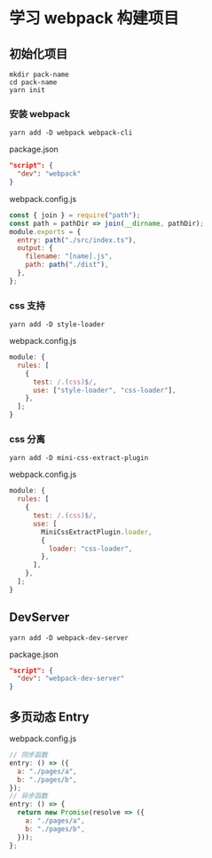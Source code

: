 # 学习 webpack 构建项目

## 初始化项目

```shell
mkdir pack-name
cd pack-name
yarn init
```

### 安装 webpack

```shell
yarn add -D webpack webpack-cli
```

package.json

```json
"script": {
  "dev": "webpack"
}
```

webpack.config.js

```js
const { join } = require("path");
const path = pathDir => join(__dirname, pathDir);
module.exports = {
  entry: path("./src/index.ts"),
  output: {
    filename: "[name].js",
    path: path("./dist"),
  },
};
```

### css 支持

```shell
yarn add -D style-loader
```

webpack.config.js

```js
module: {
  rules: [
    {
      test: /.(css)$/,
      use: ["style-loader", "css-loader"],
    },
  ];
}
```

### css 分离

```shell
yarn add -D mini-css-extract-plugin
```

webpack.config.js

```js
module: {
  rules: [
    {
      test: /.(css)$/,
      use: [
        MiniCssExtractPlugin.loader,
        {
          loader: "css-loader",
        },
      ],
    },
  ];
}
```

## DevServer

```shell
yarn add -D webpack-dev-server
```

package.json

```json
"script": {
  "dev": "webpack-dev-server"
}
```

## 多页动态 Entry

webpack.config.js

```js
// 同步函数
entry: () => ({
  a: "./pages/a",
  b: "./pages/b",
});
// 异步函数
entry: () => {
  return new Promise(resolve => ({
    a: "./pages/a",
    b: "./pages/b",
  }));
};
```
